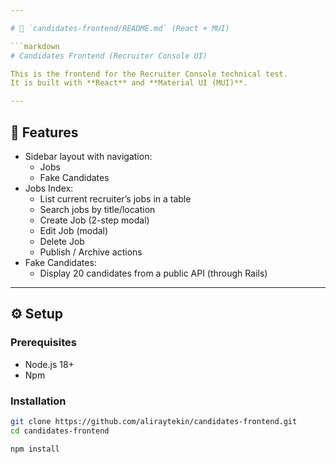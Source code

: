 ```yaml
---

# 📌 `candidates-frontend/README.md` (React + MUI)

```markdown
# Candidates Frontend (Recruiter Console UI)

This is the frontend for the Recruiter Console technical test.  
It is built with **React** and **Material UI (MUI)**.

---
```


## 🚀 Features

- Sidebar layout with navigation:
  - Jobs
  - Fake Candidates
- Jobs Index:
  - List current recruiter’s jobs in a table
  - Search jobs by title/location
  - Create Job (2-step modal)
  - Edit Job (modal)
  - Delete Job
  - Publish / Archive actions
- Fake Candidates:
  - Display 20 candidates from a public API (through Rails)

---

## ⚙️ Setup

### Prerequisites
- Node.js 18+
- Npm

### Installation
```bash
git clone https://github.com/aliraytekin/candidates-frontend.git
cd candidates-frontend

npm install